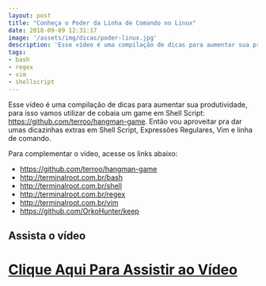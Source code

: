 ```yaml
---
layout: post
title: "Conheça o Poder da Linha de Comando no Linux"
date: 2018-09-09 12:31:17
image: '/assets/img/dicas/poder-linux.jpg'
description: 'Esse vídeo é uma compilação de dicas para aumentar sua produtividade, para isso vamos utilizar de cobaia um game em Shell Script.'
tags:
- bash
- regex
- vim
- shellscript
---
```


Esse vídeo é uma compilação de dicas para aumentar sua produtividade, para isso vamos utilizar de cobaia um game em Shell Script: <https://github.com/terroo/hangman-game>. Então vou aproveitar pra dar umas dicazinhas extras em Shell Script, Expressões Regulares, Vim e linha de comando.

Para complementar o vídeo, acesse os links abaixo:
- <https://github.com/terroo/hangman-game>
- <http://terminalroot.com.br/bash>
- <http://terminalroot.com.br/shell>
- <http://terminalroot.com.br/regex>
- <http://terminalroot.com.br/vim>
- <https://github.com/OrkoHunter/keep>

## Assista o vídeo
# [Clique Aqui Para Assistir ao Vídeo](https://youtu.be/YWCfeC8vtIk)

<script async src="https://pagead2.googlesyndication.com/pagead/js/adsbygoogle.js"></script>

<!-- Informat -->
<ins class="adsbygoogle"
 style="display:block"
 data-ad-client="ca-pub-2838251107855362"
 data-ad-slot="2327980059"
 data-ad-format="auto"
 data-full-width-responsive="true"></ins>

<script>
(adsbygoogle = window.adsbygoogle || []).push({});
</script>

